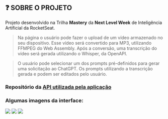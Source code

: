 ## ❓ SOBRE O PROJETO
Projeto desenvolvido na Trilha **Mastery** da **Next Level Week** de Inteligência Artificial da RocketSeat.

> Na página o usuário pode fazer o upload de um vídeo armazenado no seu dispositivo.
Esse vídeo será convertido para MP3, utilizando FFMPEG do Web Assembly.
Após a conversão, uma transcrição do vídeo será gerada utilizando o Whisper, da OpenAPI.

> O usuário pode selecionar um dos prompts pré-definidos para gerar uma solicitação ao ChatGPT. 
Os prompts utilizando a transcrição gerada e podem ser editados pelo usuário.

### Repositório da [API utilizada pela aplicação](https://github.com/Ihury/upload-ai-api)

### Algumas imagens da interface:
<img src="https://cdn.discordapp.com/attachments/704456508339126383/1151694386627878993/image.png"/>
<img src="https://cdn.discordapp.com/attachments/704456508339126383/1151694387273810021/image.png"/>
<img src="https://cdn.discordapp.com/attachments/704456508339126383/1151694387487715338/image.png"/>